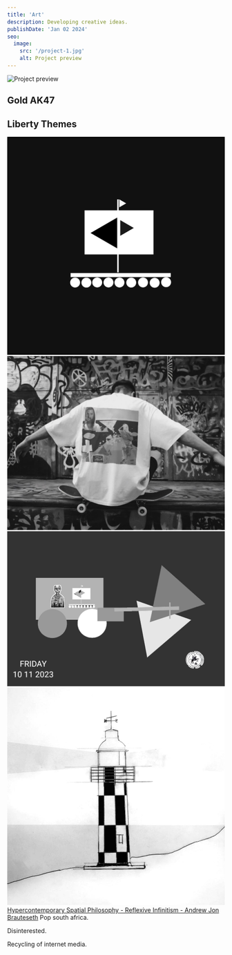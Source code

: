 ```yaml
---
title: 'Art'
description: Developing creative ideas.
publishDate: 'Jan 02 2024'
seo:
  image:
    src: '/project-1.jpg'
    alt: Project preview
---
```


![Project preview](/project-1.jpg)

## Gold AK47

## Liberty Themes

![alt text](../../../public/Ship_AS_FUNCTION.jpg)
![alt text](../../../public/skater-ab-artwork.jpg)
![alt text](../../../public/Trek_Andrew_Brauteseth.jpg)
![alt text](../../../public/Port_Shepstone_LightHouse_by_Andrew_Brauteseth.jpg)
[Hypercontemporary Spatial Philosophy - Reflexive Infinitism - Andrew Jon Brauteseth](<../../../public/Hypercontemporary Spatial Philosophy - Reflexive Infinitism - Andrew Jon Brauteseth.pdf>)
Pop south africa. 

Disinterested. 

Recycling of internet media. 
